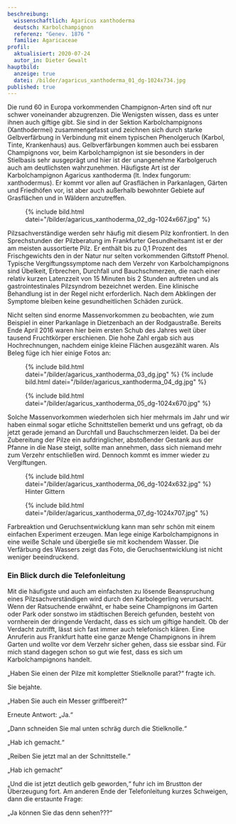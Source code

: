 ```yaml
---
beschreibung:
  wissenschaftlich: Agaricus xanthoderma
  deutsch: Karbolchampignon
  referenz: "Genev. 1876 "
  familie: Agaricaceae
profil:
  aktualisiert: 2020-07-24
  autor_in: Dieter Gewalt
hauptbild:
  anzeige: true
  datei: /bilder/agaricus_xanthoderma_01_dg-1024x734.jpg
published: true
---
```


Die rund 60 in Europa vorkommenden Champignon-Arten sind oft nur schwer voneinander abzugrenzen. Die Wenigsten wissen, dass es unter ihnen auch giftige gibt. Sie sind in der Sektion Karbolchampignons (Xanthodermei) zusammengefasst und zeichnen sich durch starke Gelbverfärbung in Verbindung mit einem typischen Phenolgeruch (Karbol, Tinte, Krankenhaus) aus. Gelbverfärbungen kommen auch bei essbaren Champignons vor, beim Karbolchampignon ist sie besonders in der Stielbasis sehr ausgeprägt und hier ist der unangenehme Karbolgeruch auch am deutlichsten wahrzunehmen. Häufigste Art ist der Karbolchampignon Agaricus xanthoderma (lt. Index fungorum: xanthodermus). Er kommt vor allen auf Grasflächen in Parkanlagen, Gärten und Friedhöfen vor, ist aber auch außerhalb bewohnter Gebiete auf Grasflächen und in Wäldern anzutreffen.

<div class="figure">
  <figure class="fliessend">
    <div class="bilder">
      {% include bild.html datei="/bilder/agaricus_xanthoderma_02_dg-1024x667.jpg" %}
    </div>
  </figure>
</div>

Pilzsachverständige werden sehr häufig mit diesem Pilz konfrontiert. In den Sprechstunden der Pilzberatung im Frankfurter Gesundheitsamt ist er der am meisten aussortierte Pilz. Er enthält bis zu 0,1 Prozent des Frischgewichts den in der Natur nur selten vorkommenden Giftstoff Phenol. Typische Vergiftungssymptome nach dem Verzehr von Karbolchampignons sind Übelkeit, Erbrechen, Durchfall und Bauchschmerzen, die nach einer relativ kurzen Latenzzeit von 15 Minuten bis 2 Stunden auftreten und als gastrointestinales Pilzsyndrom bezeichnet werden. Eine klinische Behandlung ist in der Regel nicht erforderlich. Nach dem Abklingen der Symptome bleiben keine gesundheitlichen Schäden zurück.

Nicht selten sind enorme Massenvorkommen zu beobachten, wie zum Beispiel in einer Parkanlage in Dietzenbach an der Rodgaustraße. Bereits Ende April 2016 waren hier beim ersten Schub des Jahres weit über tausend Fruchtkörper erschienen. Die hohe Zahl ergab sich aus Hochrechnungen, nachdem einige kleine Flächen ausgezählt waren. Als Beleg füge ich hier einige Fotos an:

<div class="figure">
  <figure class="standard">
    <div class="bilder">
      {% include bild.html datei="/bilder/agaricus_xanthoderma_03_dg.jpg" %}
      {% include bild.html datei="/bilder/agaricus_xanthoderma_04_dg.jpg" %}
    </div>
  </figure>
</div>

<div class="figure">
  <figure class="standard">
    <div class="bilder">
      {% include bild.html datei="/bilder/agaricus_xanthoderma_05_dg-1024x670.jpg" %}
    </div>
  </figure>
</div>

Solche Massenvorkommen wiederholen sich hier mehrmals im Jahr und wir haben einmal sogar etliche Schnittstellen bemerkt und uns gefragt, ob da jetzt gerade jemand an Durchfall und Bauchschmerzen leidet. Da bei der Zubereitung der Pilze ein aufdringlicher, abstoßender Gestank aus der Pfanne in die Nase steigt, sollte man annehmen, dass sich niemand mehr zum Verzehr entschließen wird. Dennoch kommt es immer wieder zu Vergiftungen. 

<div class="figure">
  <figure class="standard">
    <div class="bilder">
      {% include bild.html datei="/bilder/agaricus_xanthoderma_06_dg-1024x632.jpg" %}
    </div>
    <figcaption>Hinter Gittern</figcaption>
  </figure>
</div>

<div class="figure">
  <figure class="fliessend">
    <div class="bilder">
      {% include bild.html datei="/bilder/agaricus_xanthoderma_07_dg-1024x707.jpg" %}
    </div>
  </figure>
</div>

Farbreaktion und Geruchsentwicklung kann man sehr schön mit einem einfachen Experiment erzeugen. Man lege einige Karbolchampignons in eine weiße Schale und übergieße sie mit kochendem Wasser. Die Verfärbung des Wassers zeigt das Foto, die Geruchsentwicklung ist nicht weniger beeindruckend. 

### Ein Blick durch die Telefonleitung

Mit die häufigste und auch am einfachsten zu lösende Beanspruchung eines Pilzsachverständigen wird durch den Karbolegerling verursacht. Wenn der Ratsuchende erwähnt, er habe seine Champignons im Garten oder Park oder sonstwo im städtischen Bereich gefunden, besteht von vornherein der dringende Verdacht, dass es sich um giftige handelt. Ob der Verdacht zutrifft, lässt sich fast immer auch telefonisch klären. Eine Anruferin aus Frankfurt hatte eine ganze Menge Champignons in ihrem Garten und wollte vor dem Verzehr sicher gehen, dass sie essbar sind. Für mich stand dagegen schon so gut wie fest, dass es sich um Karbolchampignons handelt.

„Haben Sie einen der Pilze mit kompletter Stielknolle parat?“ fragte ich. 

Sie bejahte. 

„Haben Sie auch ein Messer griffbereit?“

Erneute Antwort: „Ja.“

„Dann schneiden Sie mal unten schräg durch die Stielknolle.“

„Hab ich gemacht.“

„Reiben Sie jetzt mal an der Schnittstelle.“

„Hab ich gemacht“

„Und die ist jetzt deutlich gelb geworden,“ fuhr ich im Brustton der Überzeugung fort. Am anderen Ende der Telefonleitung kurzes Schweigen, dann die erstaunte Frage:

„Ja können Sie das denn sehen???“
